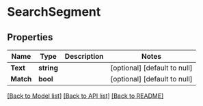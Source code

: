 # SearchSegment

## Properties
Name | Type | Description | Notes
------------ | ------------- | ------------- | -------------
**Text** | **string** |  | [optional] [default to null]
**Match** | **bool** |  | [optional] [default to null]

[[Back to Model list]](../README.md#documentation-for-models) [[Back to API list]](../README.md#documentation-for-api-endpoints) [[Back to README]](../README.md)



